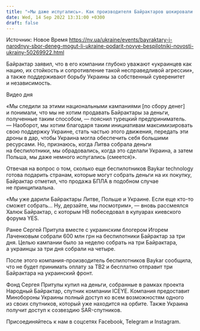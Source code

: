 ```yaml
---
title: "«Мы даже испугались». Как производителя Байрактаров шокировали сборы «народных денег» на беспилотники и готов ли он дарить их снова"
date: Wed, 14 Sep 2022 13:31:00 +0300
draft: false
---
```

Источник: Новое Время https://nv.ua/ukraine/events/bayraktary-i-narodnyy-sbor-deneg-mogut-li-ukraine-podarit-novye-bespilotniki-novosti-ukrainy-50269922.html


 Байрактар заявил, что в его компании глубоко уважают «украинцев как нацию, их стойкость и сопротивление такой несправедливой агрессии», а также поддерживают борьбу Украины за собственный суверенитет и независимость.

 Видео дня   

«Мы следили за этими национальными кампаниями [по сбору денег] и понимали, что мы не хотим продавать Байрактары за деньги, полученные таким способом, — пояснил турецкий предприниматель. — Наоборот, мы хотим благодаря таким инициативам максимизировать свою поддержку Украине, стать частью этого движения, передать эти дроны в дар, чтобы Украина могла обеспечить себя большими ресурсами. Но, признаюсь, когда Литва собрала деньги на беспилотники, мы обрадовались, когда это сделали Украина, а затем Польша, мы даже немного испугались (смеется)».

Отвечая на вопрос о том, сколько еще беспилотников Baykar technology готова подарить странам, которые могут собрать деньги на их покупку, Байрактар отметил, что продажа БПЛА в подобном случае не принципиальна.

«Мы уже дарили Байрактары Литве, Польше и Украине. Если еще кто-то сможет собрать… Ну, дерзайте, мы посмотрим», — вновь рассмеялся Халюк Байрактар, с которым НВ побеседовал в кулуарах киевского форума YES.

Ранее Сергей Притула вместе с украинским блогером Игорем Лаченковым собрали 600 млн грн на беспилотники Байрактар за три дня. Целью кампании было за неделю собрать на три Байрактара, а украинцы за три дня собрали на четыре.

После этого компания-производитель беспилотников Baykar сообщила, что не будет принимать оплату за ТВ2 и бесплатно отправит три Байрактара на украинский фронт.

Фонд Сергея Притулы купил на деньги, собранные в рамках проекта Народный Байрактар, спутник компании ICEYE. Компания предоставит Минобороны Украины полный доступ ко всем возможностям одного из своих спутников, который уже находится на орбите. Также Украина получит доступ к созвездию SAR-спутников.

Присоединяйтесь к нам в соцсетях Facebook, Telegram и Instagram.
